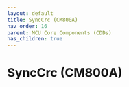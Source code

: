 ```yaml
---
layout: default
title: SyncCrc (CM800A)
nav_order: 16
parent: MCU Core Components (CDDs)
has_children: true
---
```

# SyncCrc (CM800A)
